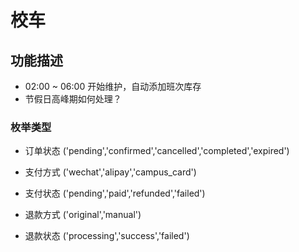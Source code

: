 # 校车

## 功能描述

- 02:00 ~ 06:00 开始维护，自动添加班次库存
- 节假日高峰期如何处理？

### 枚举类型

- 订单状态 ('pending','confirmed','cancelled','completed','expired')

- 支付方式 ('wechat','alipay','campus_card')

- 支付状态 ('pending','paid','refunded','failed')

- 退款方式 ('original','manual')

- 退款状态 ('processing','success','failed')